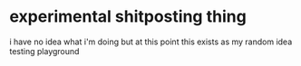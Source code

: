 # experimental shitposting thing

i have no idea what i'm doing but at this point this exists as my random idea
testing playground
